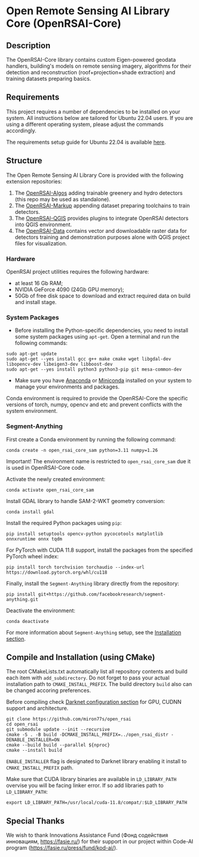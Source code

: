 # Open Remote Sensing AI Library Core (OpenRSAI-Core)

## Description

The OpenRSAI-Core library contains custom Eigen-powered geodata handlers, building's models on remote sensing imagery, algorithms for their detection and reconstruction (roof+projection+shade extraction) and training datasets preparing basics.

## Requirements

This project requires a number of dependencies to be installed on your system. All instructions below are tailored for Ubuntu 22.04 users. If you are using a different operating system, please adjust the commands accordingly.

The requirements setup guide for Ubuntu 22.04 is available [here](https://github.com/miron77s/open_rsai/blob/main/tutorial/REQUIREMENTS.md).

## Structure

The Open Remote Sensing AI Library Core is provided with the following extension repositories:

1. The [OpenRSAI-Algos](https://github.com/miron77s/open_rsai_algos) adding trainable greenery and hydro detectors (this repo may be used as standalone).
2. The [OpenRSAI-Markup](https://github.com/miron77s/open_rsai_markup) appending dataset preparing toolchains to train detectors.
3. The [OpenRSAI-QGIS](https://github.com/miron77s/open_rsai_qgis_plugins) provides plugins to integrate OpenRSAI detectors into QGIS environment.
4. The [OpenRSAI-Data](https://github.com/miron77s/open_rsai_data) contains vector and downloadable raster data for detectors training and demonstration purposes alone with QGIS project files for visualization.

### Hardware

OpenRSAI project utilities requires the following hardware:

 - at least 16 Gb RAM;
 - NVIDIA GeForce 4090 (24Gb GPU memory);
 - 50Gb of free disk space to download and extract required data on build and install stage.

### System Packages

- Before installing the Python-specific dependencies, you need to install some system packages using `apt-get`. Open a terminal and run the following commands:

```
sudo apt-get update
sudo apt-get --yes install gcc g++ make cmake wget libgdal-dev libopencv-dev libeigen3-dev libboost-dev
sudo apt-get --yes install python3 python3-pip git mesa-common-dev
```

- Make sure you have [Anaconda](https://www.anaconda.com/products/individual) or [Miniconda](https://docs.conda.io/en/latest/miniconda.html) installed on your system to manage your environments and packages.

Conda environment is required to provide the OpenRSAI-Core the specific versions of torch, numpy, opencv and etc and prevent conflicts with the system environment.

### Segment-Anything

First create a Conda environment by running the following command:
```
conda create -n open_rsai_core_sam python=3.11 numpy=1.26
```  

Important! The environment name is restricted to `open_rsai_core_sam` due it is used in OpenRSAI-Core code.

Activate the newly created environment:

```
conda activate open_rsai_core_sam
```

Install GDAL library to handle SAM-2-WKT geometry conversion:
```
conda install gdal  
```

Install the required Python packages using `pip`: 
```
pip install setuptools opencv-python pycocotools matplotlib onnxruntime onnx tqdm
```

For PyTorch with CUDA 11.8 support, install the packages from the specified PyTorch wheel index:
```
pip install torch torchvision torchaudio --index-url https://download.pytorch.org/whl/cu118
```

Finally, install the `Segment-Anything` library directly from the repository:
```
pip install git+https://github.com/facebookresearch/segment-anything.git
```

Deactivate the environment:

```
conda deactivate
```

For more information about `Segment-Anything` setup, see the [Installation section](https://github.com/facebookresearch/segment-anything/blob/main/README.md#installation).

## Compile and Installation (using CMake)

The root CMakeLists.txt automatically list all repository contents and build each item with `add_subdirectory`. Do not forget to pass your actual installation path to `CMAKE_INSTALL_PREFIX`. The build directory `build` also can be changed accoring preferences.

Before compiling check [Darknet configuration section](https://github.com/AlexeyAB/darknet?tab=readme-ov-file#how-to-compile-on-linux-using-make) for GPU, CUDNN support and architecture.

```
git clone https://github.com/miron77s/open_rsai
cd open_rsai
git submodule update --init --recursive
cmake -S . -B build -DCMAKE_INSTALL_PREFIX=../open_rsai_distr -DENABLE_INSTALLER=ON
cmake --build build --parallel ${nproc}
cmake --install build
```

`ENABLE_INSTALLER` flag is designated to Darknet library enabling it install to `CMAKE_INSTALL_PREFIX` path.

Make sure that CUDA library binaries are available in `LD_LIBRARY_PATH` overvise you will be facing linker error. If so add libraries path to `LD_LIBRARY_PATH`:
```
export LD_LIBRARY_PATH=/usr/local/cuda-11.8/compat/:$LD_LIBRARY_PATH
```

## Special Thanks

We wish to thank Innovations Assistance Fund (Фонд содействия инновациям, https://fasie.ru/)
for their support in our project within Code-AI program (https://fasie.ru/press/fund/kod-ai/).

